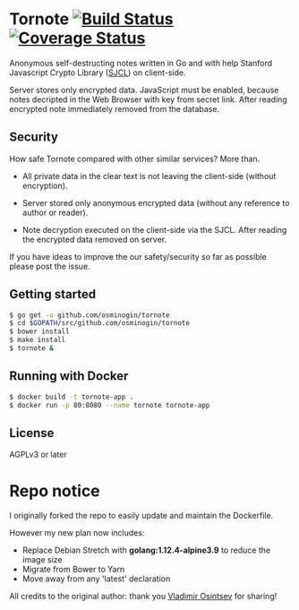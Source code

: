 # Tornote [![Build Status](https://travis-ci.org/cig0/tornote.svg?branch=master)](https://travis-ci.org/osminogin/tornote) [![Coverage Status](https://coveralls.io/repos/github/cig0/tornote/badge.svg?branch=master)](https://coveralls.io/github/cig0/tornote?branch=master)

Anonymous self-destructing notes written in Go and with help Stanford Javascript Crypto Library ([SJCL](https://crypto.stanford.edu/sjcl/)) on client-side.

Server stores only encrypted data. JavaScript must be enabled, because notes decripted in the Web Browser with key from secret link. After reading encrypted note immediately removed from the database.

## Security

How safe Tornote compared with other similar services? More than.

+ All private data in the clear text is not leaving the client-side (without encryption).

+ Server stored only anonymous encrypted data (without any reference to author or reader).

+ Note decryption executed on the client-side via the SJCL. After reading the encrypted data removed on server.

If you have ideas to improve the our safety/security so far as possible please post the issue.

## Getting started

```bash
$ go get -u github.com/osminogin/tornote
$ cd $GOPATH/src/github.com/osminogin/tornote
$ bower install
$ make install
$ tornote &
```

## Running with Docker

```bash
$ docker build -t tornote-app .
$ docker run -p 80:8080 --name tornote tornote-app
```

## License

AGPLv3 or later

# Repo notice

I originally forked the repo to easily update and maintain the Dockerfile.

However my new plan now includes:

+ Replace Debian Stretch with  **golang:1.12.4-alpine3.9** to reduce the image size
+ Migrate from Bower to Yarn
+ Move away from any 'latest' declaration

All credits to the original author: thank you [Vladimir Osintsev](https://github.com/osminogin) for sharing!